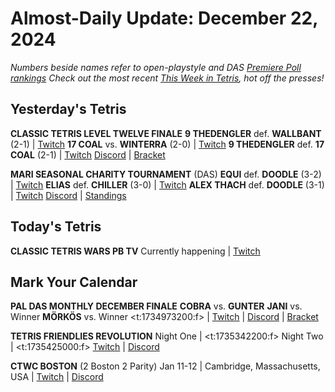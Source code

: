 # Almost-Daily Update: December 22, 2024
*Numbers beside names refer to open-playstyle and DAS [Premiere Poll rankings](https://docs.google.com/document/d/1Mmn24edltEMq6vdxZxhIAfyUS6F5SwlqIuQ6OmnVsi8/edit?tab=t.0)*
*Check out the most recent [This Week in Tetris](https://www.thisweekintetris.com/2024/12/this-week-in-tetris-november-26.html), hot off the presses!*
## Yesterday's Tetris
**CLASSIC TETRIS LEVEL TWELVE FINALE**
**9 THEDENGLER** def. **WALLBANT** (2-1) | [Twitch](https://www.twitch.tv/videos/2332696731?t=00h12m10s)
**17 COAL** vs. **WINTERRA** (2-0) | [Twitch](https://www.twitch.tv/videos/2332696731?t=00h58m28s)
**9 THEDENGLER** def. **17 COAL** (2-1) | [Twitch](https://www.twitch.tv/videos/2332696731?t=01h17m13s)
[Discord](https://go.ctm.gg/discord) | [Bracket](https://go.ctm.gg/event/ctm-november-2024/masters-event/)

**MARI SEASONAL CHARITY TOURNAMENT** (DAS)
**EQUI** def. **DOODLE** (3-2) | [Twitch](https://www.twitch.tv/videos/2332711517?t=00h13m24s)
**ELIAS** def. **CHILLER** (3-0) | [Twitch](https://www.twitch.tv/videos/2332711517?t=00h52m14s)
**ALEX THACH** def. **DOODLE** (3-1) | [Twitch](https://www.twitch.tv/videos/2332711517?t=01h52m29s)
[Discord](https://bit.ly/MariSeasonalCharityTournament) | [Standings](https://docs.google.com/spreadsheets/d/1sKGagpWflFwdXnzk2DQQy6QjPF_i3FvF6qemObdu7hc/edit?gid=400187929#gid=400187929)  

## Today's Tetris
**CLASSIC TETRIS WARS PB TV**
Currently happening | [Twitch](https://www.twitch.tv/tetriswars)

## Mark Your Calendar
**PAL DAS MONTHLY DECEMBER FINALE**
**COBRA** vs. **GUNTER**
**JANI** vs. Winner
**MÖRKÖS** vs. Winner
<t:1734973200:f> | [Twitch](https://www.twitch.tv/paldastetris
) | [Discord](https://discord.gg/BKSPJADQpP) | [Bracket](https://docs.google.com/spreadsheets/d/1oF0V9P0V-fg2Ty0fTM2XouEc6NQepdu_Kcxd42-N-bI/edit?gid=704148346#gid=704148346)

**TETRIS FRIENDLIES REVOLUTION**
Night One | <t:1735342200:f>
Night Two | <t:1735425000:f>
[Twitch](https://www.twitch.tv/classictetris) | [Discord](https://discord.gg/92sXrMkM9k)

**CTWC BOSTON** (2 Boston 2 Parity)
Jan 11-12 | Cambridge, Massachusetts, USA | [Twitch](https://www.twitch.tv/classictetris) | [Discord](https://discord.gg/mBVReaxE9m)